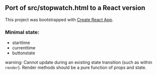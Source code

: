 
## Port of src/stopwatch.html to a React version


This project was bootstrapped with [Create React App](https://github.com/facebook/create-react-app).

### Minimal state:

* starttime
* currenttime
* buttonstate


warning: Cannot update during an existing state transition (such as within `render`). 
Render methods should be a pure function of props and state.
